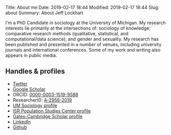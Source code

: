 Title: About me
Date: 2019-02-17 18:44
Modified: 2019-02-17 18:44
Slug: about
Summary: About Jeff Lockhart


I'm a PhD Candidate in sociology at the University of Michigan. My research interests lie primarily at the intersections of: sociology of knowledge; comparative research methods (qualitative, statistical, and computational/data science); and gender and sexuality. My research has been published and presented in a number of venues, including university journals and international conferences. Some of my work and writing also appears in public media.

## Handles & profiles

- [Twitter](https://twitter.com/jw_lockhart)
- [Google Scholar](http://scholar.google.com/citations?hl=en&user=ptcuwrcAAAAJ)
- ORCID: [0000-0003-1519-9588](http://orcid.org/0000-0003-1519-9588)
- ResearcherID: [A-2956-2019](http://www.researcherid.com/rid/A-2956-2019)
- [UM Sociology profile](https://lsa.umich.edu/soc/people/current-graduate-students/jwlock.html)
- [ISR Population Studies Center profile](http://www.psc.isr.umich.edu/people/profile/1288/Jeffrey_Lockhart)
- [Gates-Cambridge Scholar profile](http://www.gatescambridge.org/our-scholars/Profile.aspx?ScholarID=6063)
- [LinkedIn](http://www.linkedin.com/pub/jeff-lockhart/37/595/ba3)
- [Github](https://github.com/jwlockhart)
